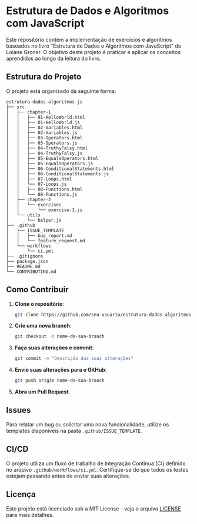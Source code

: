 # Estrutura de Dados e Algoritmos com JavaScript

Este repositório contém a implementação de exercícios e algoritmos baseados no livro "Estrutura de Dados e Algoritmos com JavaScript" de Loiane Groner. O objetivo deste projeto é praticar e aplicar os conceitos aprendidos ao longo da leitura do livro.

## Estrutura do Projeto

O projeto está organizado da seguinte forma:

```
estrutura-dados-algoritmos-js
├── src
│   ├── chapter-1
│   │   ├── 01-HelloWorld.html
│   │   ├── 01-HelloWorld.js
│   │   ├── 02-Variables.html
│   │   ├── 02-Variables.js
│   │   ├── 03-Operators.html
│   │   ├── 03-Operators.js
│   │   ├── 04-TruthyFalsy.html
│   │   ├── 04-TruthyFalsy.js
│   │   ├── 05-EqualsOperators.html
│   │   ├── 05-EqualsOperators.js
│   │   ├── 06-ConditionalStatements.html
│   │   ├── 06-ConditionalStatements.js
│   │   ├── 07-Loops.html
│   │   └── 07-Loops.js
│   │   ├── 08-Functions.html
│   │   └── 08-Functions.js
│   ├── chapter-2
│   │   └── exercises
│   │       └── exercise-1.js
│   └── utils
│       └── helper.js
├── .github
│   ├── ISSUE_TEMPLATE
│   │   ├── bug_report.md
│   │   └── feature_request.md
│   └── workflows
│       └── ci.yml
├── .gitignore
├── package.json
├── README.md
└── CONTRIBUTING.md
```

## Como Contribuir

1. **Clone o repositório**:
   ```bash
   git clone https://github.com/seu-usuario/estrutura-dados-algoritmos-js.git
   ```

2. **Crie uma nova branch**:
   ```bash
   git checkout -b nome-da-sua-branch
   ```

3. **Faça suas alterações e commit**:
   ```bash
   git commit -m "Descrição das suas alterações"
   ```

4. **Envie suas alterações para o GitHub**:
   ```bash
   git push origin nome-da-sua-branch
   ```

5. **Abra um Pull Request**.

## Issues

Para relatar um bug ou solicitar uma nova funcionalidade, utilize os templates disponíveis na pasta `.github/ISSUE_TEMPLATE`.

## CI/CD

O projeto utiliza um fluxo de trabalho de Integração Contínua (CI) definido no arquivo `.github/workflows/ci.yml`. Certifique-se de que todos os testes estejam passando antes de enviar suas alterações.

## Licença

Este projeto está licenciado sob a MIT License - veja o arquivo [LICENSE](LICENSE) para mais detalhes.